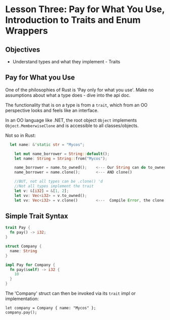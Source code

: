 # Lesson Three: Pay for What You Use, Introduction to Traits and Enum Wrappers 

## Objectives 

* Understand types and what they implement - Traits 

## Pay for What you Use 

One of the philosophies of Rust is 'Pay only for what you use'.  Make no assumptions about what a type does - dive into the api doc.

The functionality that is on a type is from a `trait`, which from an OO perspective looks and feels like an interface.

In an OO language like .NET, the root object `Object` implements ```Object.MemberwiseClone``` and is accessible to all classes/objects.

Not so in Rust:

```rust
  let name: &'static str = "Mycos";

    let mut name_borrower = String::default();
    let name: String = String::from("Mycos");

    name_borrower = name.to_owned();    <--- Our String can do to_owned 
    name_borrower = name.clone();       <--- AND clone() 

    //BUT, not all types can be .clone() 'd
    //Not all types implement the trait
    let v: &[i32] = &[1, 2];
    let vv: Vec<i32> = v.to_owned();
    let vv: Vec<i32> = v.clone()        <---  Compile Error, the clone trait is not implemented
```

## Simple Trait Syntax

```rust
trait Pay {
  fn pay() -> i32; 
}

struct Company {
  name: String
}

impl Pay for Company {
  fn pay(&self) -> i32 {
    10
  }
}
```

The 'Company' struct can then be invoked via its `trait` impl or implementation:

```rust, no_run
let company = Company { name: "Mycos" };
company.pay();
```




